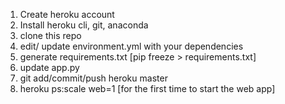 1. Create heroku account
2. Install heroku cli, git, anaconda
3. clone this repo
4. edit/ update environment.yml with your dependencies
5. generate requirements.txt [pip freeze > requirements.txt]
6. update app.py
7. git add/commit/push heroku master
8. heroku ps:scale web=1 [for the first time to start the web app]
